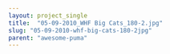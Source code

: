 ```yaml
---
layout: project_single
title:  "05-09-2010_WHF Big Cats_180-2.jpg"
slug: "05-09-2010-whf-big-cats-180-2jpg"
parent: "awesome-puma"
---
```

 